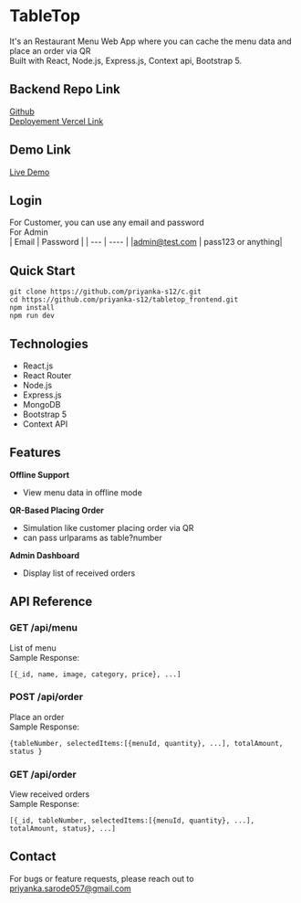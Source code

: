 # TableTop

It's an Restaurant Menu Web App where you can cache the menu data and place an order via QR <br/>
Built with React, Node.js, Express.js, Context api, Bootstrap 5.

## Backend Repo Link

[Github](https://github.com/priyanka-s12/tabletop_backend) <br/>
[Deployement Vercel Link](https://tabletop-backend.vercel.app)

## Demo Link

[Live Demo]()

## Login

For Customer, you can use any email and password <br/>
For Admin <br/>
| Email | Password |
| --- | ---- |
|admin@test.com | pass123 or anything|

## Quick Start

```
git clone https://github.com/priyanka-s12/c.git
cd https://github.com/priyanka-s12/tabletop_frontend.git
npm install
npm run dev
```

## Technologies

- React.js
- React Router
- Node.js
- Express.js
- MongoDB
- Bootstrap 5
- Context API

## Features

**Offline Support**

- View menu data in offline mode

**QR-Based Placing Order**

- Simulation like customer placing order via QR
- can pass urlparams as table?number

**Admin Dashboard**

- Display list of received orders

## API Reference

### **GET /api/menu**

List of menu<br/>
Sample Response:

```
[{_id, name, image, category, price}, ...]
```

### **POST /api/order**

Place an order <br/>
Sample Response:

```
{tableNumber, selectedItems:[{menuId, quantity}, ...], totalAmount, status }
```

### **GET /api/order**

View received orders <br/>
Sample Response:

```
[{_id, tableNumber, selectedItems:[{menuId, quantity}, ...], totalAmount, status}, ...]
```

## Contact

For bugs or feature requests, please reach out to priyanka.sarode057@gmail.com
